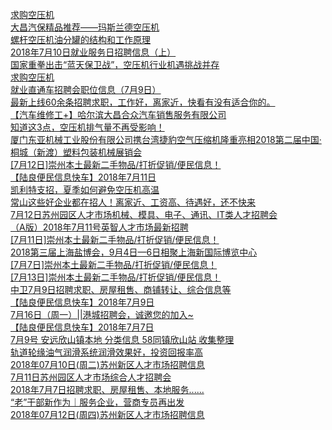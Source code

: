   
[求购空压机](http://www.dianyue.me/archives/173/vfqhurgbomwrjk0q/)  
[大昌汽保精品推荐——玛斯兰德空压机](http://www.dianyue.me/archives/453/txy9ab59o1lwxxzs/)  
[螺杆空压机油分罐的结构和工作原理](http://www.dianyue.me/archives/123/782i3xyqhlaymbmr/)  
[2018年7月10日就业服务日招聘信息（上）](http://www.dianyue.me/archives/798/ywsmbly5xmj77w4e/)  
[国家重拳出击“蓝天保卫战”，空压机行业机遇挑战并存](http://www.dianyue.me/archives/889/3sksh313xro5g3yd/)  
[求购空压机](http://www.dianyue.me/archives/215/lfsnlzwr42hg1bd7/)  
[就业直通车招聘会职位信息（7月9日）](http://www.dianyue.me/archives/812/3d2r31id15g7s6jb/)  
[最新上线60余条招聘求职，工作好，离家近，快看有没有适合你的。](http://www.dianyue.me/archives/925/xobujj4uz0yao45f/)  
[【汽车维修工+】哈尔滨大昌合众汽车销售服务有限公司](http://www.dianyue.me/archives/371/7hg3onmzb3i0zem8/)  
[知道这3点，空压机排气量不再受影响！](http://www.dianyue.me/archives/039/znx7l0rm7vmhio5n/)  
[厦门东亚机械工业股份有限公司携台湾捷豹空气压缩机隆重亮相2018第二届中国·桐城（新渡）塑料包装机械展销会](http://www.dianyue.me/archives/201/q4osbezehgr03b42/)  
[[7月12日]崇州本土最新二手物品/打折促销/便民信息！](http://www.dianyue.me/archives/811/kp2skgr3t5rheh46/)  
[【陆良便民信息快车】2018年7月11日](http://www.dianyue.me/archives/437/wp75143mbj635ib1/)  
[凯利特支招，夏季如何避免空压机高温](http://www.dianyue.me/archives/249/928zq9977wj39lky/)  
[常山这些好企业都在招人！离家近、工资高、待遇好，还不快来](http://www.dianyue.me/archives/509/bj5njoxtnke2r98a/)  
[7月12日苏州园区人才市场机械、模具、电子、通讯、IT类人才招聘会](http://www.dianyue.me/archives/245/vc94y7ptqvs69mno/)  
[（A版）2018年7月11号英智人才市场最新招聘](http://www.dianyue.me/archives/436/r7aiynebsvbwfhux/)  
[[7月11日]崇州本土最新二手物品/打折促销/便民信息！](http://www.dianyue.me/archives/756/rb0etsjqb7k3rr5j/)  
[2018第三届上海盐博会，9月4日—6日相聚上海新国际博览中心](http://www.dianyue.me/archives/821/7mnrbwbrv74h09sa/)  
[[7月7日]崇州本土最新二手物品/打折促销/便民信息！](http://www.dianyue.me/archives/671/rqrp5wforgttku6f/)  
[[7月13日]崇州本土最新二手物品/打折促销/便民信息！](http://www.dianyue.me/archives/834/3pkln1tzbaw27ot0/)  
[中卫7月9日招聘求职、房屋租售、商铺转让、综合信息等](http://www.dianyue.me/archives/954/fsdvd9hugqjgrb5n/)  
[【陆良便民信息快车】2018年7月9日](http://www.dianyue.me/archives/387/x6z7j9dtdbbkkhup/)  
[7月16日（周一）||港城招聘会，诚邀您的加入~](http://www.dianyue.me/archives/267/n5upotb2j2hjzvvw/)  
[【陆良便民信息快车】2018年7月7日](http://www.dianyue.me/archives/366/ojmmftw9cvncw1m7/)  
[7月9号 安远欣山镇本地 分类信息   58同镇欣山站     收集整理](http://www.dianyue.me/archives/100/hv1fb2bu8z6cpyzm/)  
[轨道轮缘油气润滑系统润滑效果好，投资回报率高](http://www.dianyue.me/archives/427/boj35qbnsmwg8uk2/)  
[2018年07月10日(周二)苏州新区人才市场招聘信息](http://www.dianyue.me/archives/887/4g752f1ua10cyf31/)  
[7月11日苏州园区人才市场综合人才招聘会](http://www.dianyue.me/archives/241/a36s4tunk0rj1lou/)  
[2018年7月7日招聘求职、房屋租售、本地服务......](http://www.dianyue.me/archives/794/us66a0wy540z0912/)  
[“老”干部新作为｜服务企业，营商专员再出发](http://www.dianyue.me/archives/158/ocw60f9afy2d3v7u/)  
[2018年07月12日(周四)苏州新区人才市场招聘信息](http://www.dianyue.me/archives/895/a1bm008grpgxattj/)